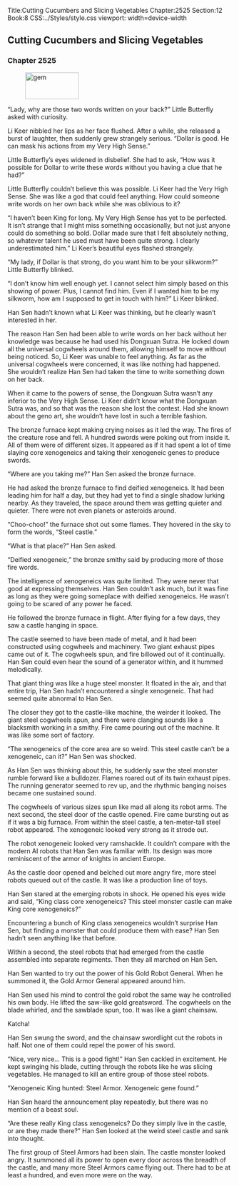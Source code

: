 Title:Cutting Cucumbers and Slicing Vegetables 
Chapter:2525 
Section:12 
Book:8 
CSS:../Styles/style.css 
viewport: width=device-width
  
## Cutting Cucumbers and Slicing Vegetables
### Chapter 2525
  
<figure>
	<img src="../Images/gem.gif" alt="gem" id="gem" width="120" height="60" />
</figure>
  

  
“Lady, why are those two words written on your back?” Little Butterfly asked with curiosity.

Li Keer nibbled her lips as her face flushed. After a while, she released a burst of laughter, then suddenly grew strangely serious. “Dollar is good. He can mask his actions from my Very High Sense.”

Little Butterfly’s eyes widened in disbelief. She had to ask, “How was it possible for Dollar to write these words without you having a clue that he had?”

Little Butterfly couldn’t believe this was possible. Li Keer had the Very High Sense. She was like a god that could feel anything. How could someone write words on her own back while she was oblivious to it?

“I haven’t been King for long. My Very High Sense has yet to be perfected. It isn’t strange that I might miss something occasionally, but not just anyone could do something so bold. Dollar made sure that I felt absolutely nothing, so whatever talent he used must have been quite strong. I clearly underestimated him.” Li Keer’s beautiful eyes flashed strangely.

“My lady, if Dollar is that strong, do you want him to be your silkworm?” Little Butterfly blinked.

“I don’t know him well enough yet. I cannot select him simply based on this showing of power. Plus, I cannot find him. Even if I wanted him to be my silkworm, how am I supposed to get in touch with him?” Li Keer blinked.

Han Sen hadn’t known what Li Keer was thinking, but he clearly wasn’t interested in her.

The reason Han Sen had been able to write words on her back without her knowledge was because he had used his Dongxuan Sutra. He locked down all the universal cogwheels around them, allowing himself to move without being noticed. So, Li Keer was unable to feel anything. As far as the universal cogwheels were concerned, it was like nothing had happened. She wouldn’t realize Han Sen had taken the time to write something down on her back.

When it came to the powers of sense, the Dongxuan Sutra wasn’t any inferior to the Very High Sense. Li Keer didn’t know what the Dongxuan Sutra was, and so that was the reason she lost the contest. Had she known about the geno art, she wouldn’t have lost in such a terrible fashion.

The bronze furnace kept making crying noises as it led the way. The fires of the creature rose and fell. A hundred swords were poking out from inside it. All of them were of different sizes. It appeared as if it had spent a lot of time slaying core xenogeneics and taking their xenogeneic genes to produce swords.

“Where are you taking me?” Han Sen asked the bronze furnace.

He had asked the bronze furnace to find deified xenogeneics. It had been leading him for half a day, but they had yet to find a single shadow lurking nearby. As they traveled, the space around them was getting quieter and quieter. There were not even planets or asteroids around.

“Choo-choo!” the furnace shot out some flames. They hovered in the sky to form the words, “Steel castle.”

“What is that place?” Han Sen asked.

“Deified xenogeneic,” the bronze smithy said by producing more of those fire words.

The intelligence of xenogeneics was quite limited. They were never that good at expressing themselves. Han Sen couldn’t ask much, but it was fine as long as they were going someplace with deified xenogeneics. He wasn’t going to be scared of any power he faced.

He followed the bronze furnace in flight. After flying for a few days, they saw a castle hanging in space.

The castle seemed to have been made of metal, and it had been constructed using cogwheels and machinery. Two giant exhaust pipes came out of it. The cogwheels spun, and fire billowed out of it continually. Han Sen could even hear the sound of a generator within, and it hummed melodically.

That giant thing was like a huge steel monster. It floated in the air, and that entire trip, Han Sen hadn’t encountered a single xenogeneic. That had seemed quite abnormal to Han Sen.

The closer they got to the castle-like machine, the weirder it looked. The giant steel cogwheels spun, and there were clanging sounds like a blacksmith working in a smithy. Fire came pouring out of the machine. It was like some sort of factory.

“The xenogeneics of the core area are so weird. This steel castle can’t be a xenogeneic, can it?” Han Sen was shocked.

As Han Sen was thinking about this, he suddenly saw the steel monster rumble forward like a bulldozer. Flames roared out of its twin exhaust pipes. The running generator seemed to rev up, and the rhythmic banging noises became one sustained sound.

The cogwheels of various sizes spun like mad all along its robot arms. The next second, the steel door of the castle opened. Fire came bursting out as if it was a big furnace. From within the steel castle, a ten-meter-tall steel robot appeared. The xenogeneic looked very strong as it strode out.

The robot xenogeneic looked very ramshackle. It couldn’t compare with the modern AI robots that Han Sen was familiar with. Its design was more reminiscent of the armor of knights in ancient Europe.

As the castle door opened and belched out more angry fire, more steel robots queued out of the castle. It was like a production line of toys.

Han Sen stared at the emerging robots in shock. He opened his eyes wide and said, “King class core xenogeneics? This steel monster castle can make King core xenogeneics?”

Encountering a bunch of King class xenogeneics wouldn’t surprise Han Sen, but finding a monster that could produce them with ease? Han Sen hadn’t seen anything like that before.

Within a second, the steel robots that had emerged from the castle assembled into separate regiments. Then they all marched on Han Sen.

Han Sen wanted to try out the power of his Gold Robot General. When he summoned it, the Gold Armor General appeared around him.

Han Sen used his mind to control the gold robot the same way he controlled his own body. He lifted the saw-like gold greatsword. The cogwheels on the blade whirled, and the sawblade spun, too. It was like a giant chainsaw.

Katcha!

Han Sen swung the sword, and the chainsaw swordlight cut the robots in half. Not one of them could repel the power of his sword.

“Nice, very nice… This is a good fight!” Han Sen cackled in excitement. He kept swinging his blade, cutting through the robots like he was slicing vegetables. He managed to kill an entire group of those steel robots.

“Xenogeneic King hunted: Steel Armor. Xenogeneic gene found.”

Han Sen heard the announcement play repeatedly, but there was no mention of a beast soul.

“Are these really King class xenogeneics? Do they simply live in the castle, or are they made there?” Han Sen looked at the weird steel castle and sank into thought.

The first group of Steel Armors had been slain. The castle monster looked angry. It summoned all its power to open every door across the breadth of the castle, and many more Steel Armors came flying out. There had to be at least a hundred, and even more were on the way.